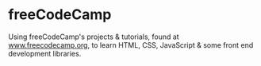 # freeCodeCamp
Using freeCodeCamp's projects & tutorials, found at www.freecodecamp.org, to learn HTML, CSS, JavaScript & some front end development libraries.
